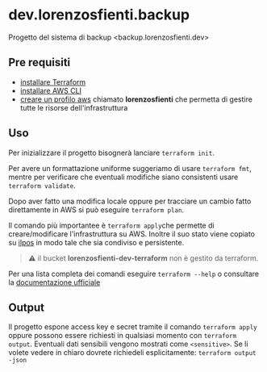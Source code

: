 # dev.lorenzosfienti.backup

Progetto del sistema di backup <backup.lorenzosfienti.dev>

## Pre requisiti

- [installare Terraform](https://learn.hashicorp.com/tutorials/terraform/install-cli?in=terraform/aws-get-started)
- [installare AWS CLI](https://docs.aws.amazon.com/cli/latest/userguide/cli-chap-install.html)
- [creare un profilo aws](https://docs.aws.amazon.com/cli/latest/userguide/cli-configure-profiles.html) chiamato **lorenzosfienti** che permetta di gestire tutte le risorse dell'infrastruttura

## Uso

Per inizializzare il progetto bisognerà lanciare `terraform init`.

Per avere un formattazione uniforme suggeriamo di usare `terraform fmt`, mentre per verificare che eventuali modifiche siano consistenti usare `terraform validate`.

Dopo aver fatto una modifica locale oppure per tracciare un cambio fatto direttamente in AWS si può eseguire `terraform plan`.

Il comando più importantee è `terraform apply`che permette di creare/modificare l'infrastruttura su AWS. Inoltre il suo stato viene copiato su [ilpos](https://s3.console.aws.amazon.com/s3/buckets/ilpost-terraform?region=eu-central-1&tab=objects) in modo tale che sia condiviso e persistente.

>:warning: il bucket **lorenzosfienti-dev-terraform** non è gestito da terraform.

Per una lista completa dei comandi eseguire `terraform --help` o consultare la [documentazione ufficiale](https://www.terraform.io/docs/cli/commands/index.html)

## Output

Il progetto espone access key e secret tramite il comando `terraform apply` oppure possono essere richiesti in qualsiasi momento con `terraform output`. Eventuali dati sensibili vengono mostrati come `<sensitive>`. Se li volete vedere in chiaro dovrete richiedeli esplicitamente: `terraform output -json`
